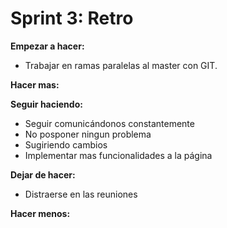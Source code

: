 # Sprint 3: Retro

**Empezar a hacer:**

- Trabajar en ramas paralelas al master con GIT. 

 
**Hacer mas:**

**Seguir haciendo:**

- Seguir comunicándonos constantemente
- No posponer ningun problema
- Sugiriendo cambios
- Implementar mas funcionalidades a la página 

**Dejar de hacer:**

- Distraerse en las reuniones

**Hacer menos:**